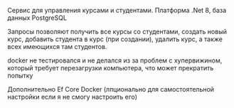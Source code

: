 Сервис для управления курсами и студентами.
Платформа .Net 8, база данных PostgreSQL

Запросы позволяют получить все курсы со студентами, создать новый курс, добавить студента в курс (при создании), удалить курс, а также всех имеющихся там студентов.

docker не тестировался и не делался из за проблем с хупервижином, который требует перезагрузки компьютера, что может прекратить попытку

Дополнительно
Ef Core
Docker (лпционально для самостоятельной настройки если я не смогу настроить его)
